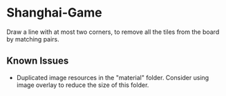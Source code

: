 # Shanghai-Game

Draw a line with at most two corners, to remove all the tiles from the board by matching pairs.

## Known Issues

- Duplicated image resources in the "material" folder. Consider using image overlay to reduce the size of this folder.